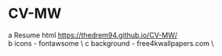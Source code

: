 # CV-MW
a Resume html https://thedrem94.github.io/CV-MW/ \
b icons - fontawsome \ 
c background - free4kwallpapers.com \
